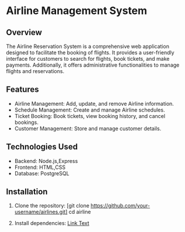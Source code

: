 # Airline Management System

## Overview

The Airline Reservation System is a comprehensive web application designed to facilitate the booking of flights. It provides a user-friendly interface for customers to search for flights, book tickets, and make payments. Additionally, it offers administrative functionalities to manage flights and reservations.

## Features 

- Airline Management: Add, update, and remove Airline information.
- Schedule Management: Create and manage Airline schedules.
- Ticket Booking: Book tickets, view booking history, and cancel bookings.
- Customer Management: Store and manage customer details.

## Technologies Used

- Backend: Node.js,Express
- Frontend: HTML,CSS
- Database: PostgreSQL

## Installation

1. Clone the repository: 
[git clone https://github.com/your-username/airlines.git]
cd airline

2. Install dependencies:
   [Link Text](https://www.example.com)

